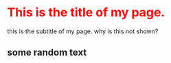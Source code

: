 <h1 style="color: red;">This is the title of my page.</h1>

this is the subtitle of my page.
why is this not shown?
<h2>some random text</h2>
